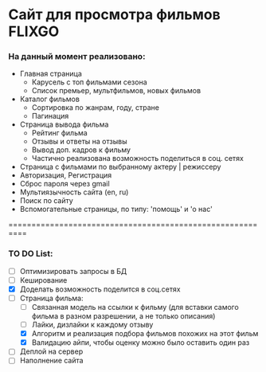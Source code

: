 # Сайт для просмотра фильмов FLIXGO

### На данный момент реализовано:
- Главная страница
  - Карусель с топ фильмами сезона
  - Список премьер, мультфильмов, новых фильмов
- Каталог фильмов
  - Сортировка по жанрам, году, стране
  - Пагинация
- Страница вывода фильма
  - Рейтинг фильма
  - Отзывы и ответы на отзывы
  - Вывод доп. кадров к фильму
  - Частично реализована возможность поделиться в соц. сетях
- Страница с фильмами по выбранному актеру | режиссеру
- Авторизация, Регистрация
- Сброс пароля через gmail
- Мультиязычность сайта (en, ru)
- Поиск по сайту
- Вспомогательные страницы, по типу: 'помощь' и 'о нас'

==========================================================

### TO DO List:
- [ ] Оптимизировать запросы в БД
- [ ] Кеширование
- [X] Доделать возможность поделится в соц.сетях
- [ ] Страница фильма:
  - [ ] Связанная модель на ссылки к фильму (для вставки самого фильма в разном разрешении, а не только описания)
  - [ ] Лайки, дизлайки к каждому отзыву
  - [X] Алгоритм и реализация подбора фильмов похожих на этот фильм
  - [X] Валидацию айпи, чтобы оценку можно было оставить один раз
- [ ] Деплой на сервер
- [ ] Наполнение сайта
